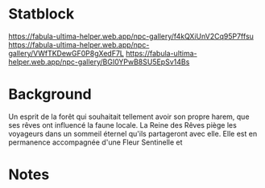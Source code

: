 # Statblock
https://fabula-ultima-helper.web.app/npc-gallery/f4kQXiUnV2Cq95P7ffsu
https://fabula-ultima-helper.web.app/npc-gallery/VWfTKDewGF0P8gXedF7L
https://fabula-ultima-helper.web.app/npc-gallery/BGI0YPwB8SU5EpSv14Bs

# Background
Un esprit de la forêt qui souhaitait tellement avoir son propre harem, que ses rêves ont influencé la faune locale. La Reine des Rêves piège les voyageurs dans un sommeil éternel qu'ils partageront avec elle. Elle est en permanence accompagnée d'une Fleur Sentinelle et 

# Notes
